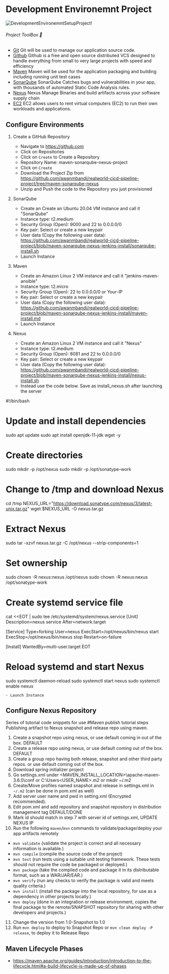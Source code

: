 # Development Environemnt Project
![DevelopmentEnvironemntSetupProject!](https://lucid.app/publicSegments/view/ab240636-23d5-4a9b-9409-50128564c9ab/image.png)

###### Project ToolBox 🧰
- [Git](https://git-scm.com/) Git will be used to manage our application source code.
- [Github](https://github.com/) Github is a free and open source distributed VCS designed to handle everything from small to very large projects with speed and efficiency
- [Maven](https://maven.apache.org/) Maven will be used for the application packaging and building including running unit test cases
- [SonarQube](https://docs.sonarqube.org/) SonarQube Catches bugs and vulnerabilities in your app, with thousands of automated Static Code Analysis rules.
- [Nexus](https://www.sonatype.com/) Nexus Manage Binaries and build artifacts across your software supply chain
- [EC2](https://aws.amazon.com/ec2/) EC2 allows users to rent virtual computers (EC2) to run their own workloads and applications.

## Configure Environments
1) Create a GitHub Repository
    - Navigate to https://github.com
    - Click on Repositories
    - Click on `Create` to Create a Repository
     - Repository Name: maven-sonarqube-nexus-project
     - Click on `Create`
     - Download the Project Zip from https://github.com/awanmbandi/realworld-cicd-pipeline-project/tree/maven-sonarqube-nexus
     - Unzip and Push the code to the Repository you just provisioned

2) SonarQube
    - Create an Create an Ubuntu 20.04 VM instance and call it "SonarQube"
    - Instance type: t2.medium
    - Security Group (Open): 9000 and 22 to 0.0.0.0/0
    - Key pair: Select or create a new keypair
    - User data (Copy the following user data): https://github.com/awanmbandi/realworld-cicd-pipeline-project/blob/maven-sonarqube-nexus-jenkins-install/sonarqube-install.sh
    - Launch Instance

3) Maven
    - Create an Amazon Linux 2 VM instance and call it "jenkins-maven-ansible"
    - Instance type: t2.micro
    - Security Group (Open): 22 to 0.0.0.0/0 or Your-IP
    - Key pair: Select or create a new keypair
    - User data (Copy the following user data): https://github.com/awanmbandi/realworld-cicd-pipeline-project/blob/maven-sonarqube-nexus-jenkins-install/maven-install.md
    - Launch Instance

4) Nexus
    - Create an Amazon Linux 2 VM instance and call it "Nexus"
    - Instance type: t2.medium
    - Security Group (Open): 8081 and 22 to 0.0.0.0/0
    - Key pair: Select or create a new keypair
    - User data (Copy the following user data): https://github.com/awanmbandi/realworld-cicd-pipeline-project/blob/maven-sonarqube-nexus-jenkins-install/nexus-install.sh
    - Instead use the code below. Save as install_nexus.sh after launching the server

#!/bin/bash
# Update and install dependencies
sudo apt update
sudo apt install openjdk-11-jdk wget -y

# Create directories
sudo mkdir -p /opt/nexus
sudo mkdir -p /opt/sonatype-work

# Change to /tmp and download Nexus
cd /tmp
NEXUS_URL="https://download.sonatype.com/nexus/3/latest-unix.tar.gz"
wget $NEXUS_URL -O nexus.tar.gz

# Extract Nexus
sudo tar -xzvf nexus.tar.gz -C /opt/nexus --strip-components=1

# Set ownership
sudo chown -R nexus:nexus /opt/nexus
sudo chown -R nexus:nexus /opt/sonatype-work

# Create systemd service file
cat <<EOT | sudo tee /etc/systemd/system/nexus.service
[Unit]
Description=nexus service
After=network.target

[Service]
Type=forking
User=nexus
ExecStart=/opt/nexus/bin/nexus start
ExecStop=/opt/nexus/bin/nexus stop
Restart=on-failure

[Install]
WantedBy=multi-user.target
EOT

# Reload systemd and start Nexus
sudo systemctl daemon-reload
sudo systemctl start nexus
sudo systemctl enable nexus

    - Launch Instance

## Configure Nexus Repository
Series of tutorial code snippets for use
#Maven publish tutorial steps
Publishing artifact to Nexus snapshot and release repo using maven.

1. Create a snapshot repo using nexus, or use default coming in out of the box. DEFAULT 
2. Create a release repo using nexus, or use default coming out of the box. DEFAULT
3. Create a group repo having both release, snapshot and other third party repos. or use default coming out of the box.
4. Download spring initializer project
5. Go settings.xml under <MAVEN_INSTALL_LOCATION>\apache-maven-3.6.0\conf or C:\Users\<USER_NAME>\.m2  or mkdir ~/.m2
6. Create/Move profiles named snapshot and release in settings.xml in `~/.m2` (can be done in pom.xml as well)
7. Add server user name and pwd in setting.xml (Encrypted recommended).
8. Edit pom.xml and add repository and snapshot repository in distribution management tag DEFAULT/DONE
9. Mark id should match in step 7 with server id of settings.xml, UPDATE NEXUS IP
10. Run the following `maven`/`mvn` commands to validate/package/deploy your app artifacts remotely
   - `mvn validate`   (validate the project is correct and all necessary information is available.)
   - `mvn compile`    (compile the source code of the project)
   - `mvn test`       (run tests using a suitable unit testing framework. These tests should not require the code be packaged or deployed.)
   - `mvn package`    (take the compiled code and package it in its distributable format, such as a WAR/JAR/EAR.)
   - `mvn verify`     (run any checks to verify the package is valid and meets quality criteria.)
   - `mvn install`    (install the package into the local repository, for use as a dependency in other projects locally.)
   - `mvn deploy`     (done in an integration or release environment, copies the final package to the remote/SNAPSHOT repository 
                      for sharing with other developers and projects.)

11. Change the version from 1.0-Snapshot to 1.0
12. Run `mvn deploy` to deploy to Snapshot Repo or `mvn clean deploy -P release`, to deploy it to Release Repo

## Maven Lifecycle Phases
- https://maven.apache.org/guides/introduction/introduction-to-the-lifecycle.html#a-build-lifecycle-is-made-up-of-phases
